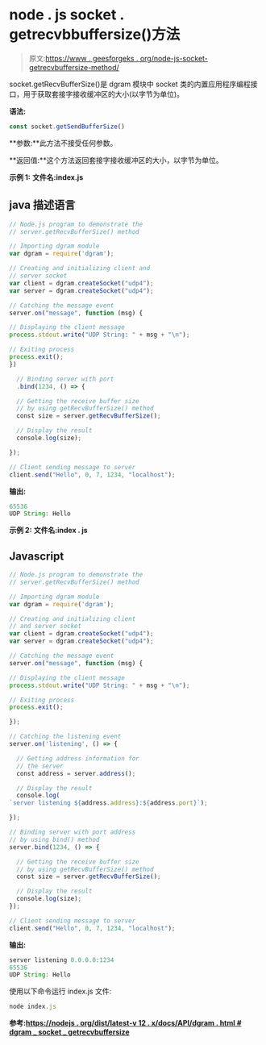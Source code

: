 # node . js socket . getrecvbbuffersize()方法

> 原文:[https://www . geesforgeks . org/node-js-socket-getrecvbuffersize-method/](https://www.geeksforgeeks.org/node-js-socket-getrecvbuffersize-method/)

socket.getRecvBufferSize()是 dgram 模块中 socket 类的内置应用程序编程接口，用于获取套接字接收缓冲区的大小(以字节为单位)。

**语法:**

```js
const socket.getSendBufferSize()
```

**参数:**此方法不接受任何参数。

**返回值:**这个方法返回套接字接收缓冲区的大小，以字节为单位。

**示例 1:** **文件名:index.js**

## java 描述语言

```js
// Node.js program to demonstrate the
// server.getRecvBufferSize() method

// Importing dgram module
var dgram = require('dgram');

// Creating and initializing client and
// server socket
var client = dgram.createSocket("udp4");
var server = dgram.createSocket("udp4");

// Catching the message event
server.on("message", function (msg) {

// Displaying the client message
process.stdout.write("UDP String: " + msg + "\n");

// Exiting process
process.exit();
})

  // Binding server with port
  .bind(1234, () => {

  // Getting the receive buffer size
  // by using getRecvBufferSize() method
  const size = server.getRecvBufferSize();

  // Display the result
  console.log(size);

});

// Client sending message to server
client.send("Hello", 0, 7, 1234, "localhost");
```

**输出:**

```js
65536
UDP String: Hello
```

**示例 2:** **文件名:index . js**

## Javascript

```js
// Node.js program to demonstrate the
// server.getRecvBufferSize() method

// Importing dgram module
var dgram = require('dgram');

// Creating and initializing client
// and server socket
var client = dgram.createSocket("udp4");
var server = dgram.createSocket("udp4");

// Catching the message event
server.on("message", function (msg) {

// Displaying the client message
process.stdout.write("UDP String: " + msg + "\n");

// Exiting process
process.exit();

});

// Catching the listening event
server.on('listening', () => {

  // Getting address information for
  // the server
  const address = server.address();

  // Display the result
  console.log(
`server listening ${address.address}:${address.port}`);

});

// Binding server with port address
// by using bind() method
server.bind(1234, () => {

  // Getting the receive buffer size
  // by using getRecvBufferSize() method
  const size = server.getRecvBufferSize();

  // Display the result
  console.log(size);
});

// Client sending message to server
client.send("Hello", 0, 7, 1234, "localhost");
```

**输出:**

```js
server listening 0.0.0.0:1234
65536
UDP String: Hello
```

使用以下命令运行 index.js 文件:

```js
node index.js
```

**参考:**[**https://nodejs . org/dist/latest-v 12 . x/docs/API/dgram . html # dgram _ socket _ getrecvbuffersize**](https://nodejs.org/dist/latest-v12.x/docs/api/dgram.html#dgram_socket_getrecvbuffersize)
